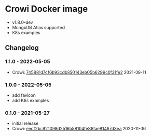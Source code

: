 # Crowi Docker image

- v1.8.0-dev
- MongoDB Atlas supported
- K8s examples

## Changelog

### 1.1.0 - 2022-05-05

- Crowi: [745881d7cf6b93cdb850143eb05b6299c0f31fe2](https://github.com/crowi/crowi/tree/745881d7cf6b93cdb850143eb05b6299c0f31fe2) 2021-09-11

### 1.0.0 - 2022-05-05

- add favicon
- add K8s examples

### 0.1.0 - 2021-05-27

- initial release
- Crowi: [eecf2bc821098d2516b58104fe88fae81497d3ea](https://github.com/crowi/crowi/tree/eecf2bc821098d2516b58104fe88fae81497d3ea) 2020-11-06
